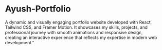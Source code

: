 # Ayush-Portfolio
A dynamic and visually engaging portfolio website developed with React, Tailwind CSS, and Framer Motion. It showcases my skills, projects, and professional journey with smooth animations and responsive design, creating an interactive experience that reflects my expertise in modern web development."
